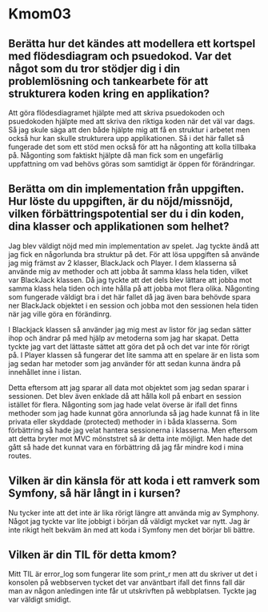 <h1 id="kmom03">Kmom03</h1>

Berätta hur det kändes att modellera ett kortspel med flödesdiagram och psuedokod. Var det något som du tror stödjer dig i din problemlösning och tankearbete för att strukturera koden kring en applikation?
------------------------------------

Att göra flödesdiagramet hjälpte med att skriva psuedokoden och psuedokoden hjälpte med att skriva den riktiga koden när det väl var dags. Så jag skule säga att den både hjälpte mig att få en struktur i arbetet men också hur kan skulle strukturera upp applikationen. Så i det här fallet så fungerade det som ett stöd men också för att ha någonting att kolla tillbaka på. Någonting som faktiskt hjälpte då man fick som en ungefärlig uppfattning om vad behövs göras som samtidigt är öppen för förändringar.

Berätta om din implementation från uppgiften. Hur löste du uppgiften, är du nöjd/missnöjd, vilken förbättringspotential ser du i din koden, dina klasser och applikationen som helhet?
-----------------------------------
Jag blev väldigt nöjd med min implementation av spelet. Jag tyckte ändå att jag fick en någorlunda bra struktur på det. För att lösa uppgiften så använde jag mig främst av 2 klasser, BlackJack och Player. I dem klasserna så använde mig av methoder och att jobba åt samma klass hela tiden, vilket var BlackJack klassen. Då jag tyckte att det dels blev lättare att jobba mot samma klass hela tiden och inte hålla på att jobba mot flera olika. Någonting som fungerade väldigt bra i det här fallet då jag även bara behövde spara ner BlackJack objektet i en session och jobba mot den sessionen hela tiden när jag ville göra en förändinrg.

I Blackjack klassen så använder jag mig mest av listor för jag sedan sätter ihop och ändrar på med hjälp av metoderna som jag har skapat. Detta tyckte jag vart det lättaste sättet att göra det på och det var inte för rörigt på. I Player klassen så fungerar det lite samma att en spelare är en lista som jag sedan har metoder som jag använder för att sedan kunna ändra på innehållet inne i listan.

Detta eftersom att jag sparar all data mot objektet som jag sedan sparar i sessionen. Det blev även enklade då att hålla koll på enbart en session istället för flera. Någonting som jag hade velat överse är ifall det finns methoder som jag hade kunnat göra annorlunda så jag hade kunnat få in lite privata eller skyddade (protected) methoder in i båda klasserna. Som förbättring så hade jag velat hantera sessionerna i klasserna. Men eftersom att detta bryter mot MVC mönststret så är detta inte möjligt. Men hade det gått så hade det kunnat vara en förbättring då jag får mindre kod i mina routes.

Vilken är din känsla för att koda i ett ramverk som Symfony, så här långt in i kursen?
----------------------------------
Nu tycker inte att det inte är lika rörigt längre att använda mig av Symphony. Något jag tyckte var lite jobbigt i början då väldigt mycket var nytt. Jag är inte rikigt helt bekväm än med att koda i Symfony men det börjar bli bättre.

Vilken är din TIL för detta kmom?
---------------------------------
Mitt TIL är error_log som fungerar lite som print_r men att du skriver ut det i konsolen på webbserven tycket det var använtbart ifall det finns fall där man av någon anledingen inte får ut utskrivften på webbplatsen. Tyckte jag var väldigt smidigt.